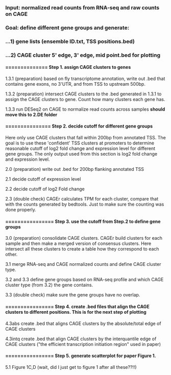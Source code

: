 ### Input: normalized read counts from RNA-seq and raw counts on CAGE
### Goal: define different gene groups and generate: 

###   ...1) gene lists (ensemble ID.txt, TSS positions.bed) 
###   ...2) CAGE cluster 5' edge, 3' edge, mid point.bed for plotting


#### ============== Step 1. assign CAGE clusters to genes

1.3.1 (preparation) based on fly transcriptome annotation, write out .bed that contains gene exons, no 3'UTR, and from TSS to upstream 500bp. 

1.3.2 (preparation) intersect CAGE clusters to the .bed generated in 1.3.1 to assign the CAGE clusters to gene. Count how many clusters each gene has.

1.3.3 run DESeq2 on CAGE to normalize read counts across samples **should move this to 2.DE folder**


#### =============== Step 2. decide cutoff for different gene groups 

Here only use CAGE clusters that fall within 200bp from annotated TSS. The goal is to use these 'confident' TSS clusters at promoters to determine reasonable cutoff of log2 fold change and expression level for different gene groups. The only output used from this section is log2 fold change and expression level.

2.0 (preparation) write out .bed for 200bp flanking annotated TSS

2.1 decide cutoff of expression level

2.2 decide cutoff of log2 Fold change

2.3 (double check) CAGEr calculates TPM for each cluster, compare that with the counts generated by bedtools. Just to make sure the counting was done properly.


#### ================ Step 3. use the cutoff from Step.2 to define gene groups

3.0 (preparation) consolidate CAGE clusters. CAGEr build clusters for each sample and then make a merged version of consensus clusters. Here intersect all these clusters to create a table how they correspond to each other. 

3.1 merge RNA-seq and CAGE normalized counts and define CAGE cluster type. 

3.2 and 3.3 define gene groups based on RNA-seq profile and which CAGE cluster type (from 3.2) the gene contains. 

3.3 (double check) make sure the gene groups have no overlap.


#### ================ Step 4. create .bed files that align the CAGE clusters to different positions. This is for the next step of plotting

4.3abs create .bed that aligns CAGE clusters by the absolute/total edge of CAGE clusters

4.3intq create .bed that align CAGE clusters by the interquantile edge of CAGE clusters ("the efficient transcription initiation region" used in paper)


#### ================ Step 5. generate scatterplot for paper Figure 1.

5.1 Figure 1C,D (wait, did I just get to figure 1 after all these??!!)

